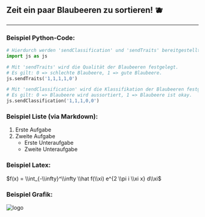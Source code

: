 ## Zeit ein paar Blaubeeren zu sortieren! :blueberries:
---


### Beispiel Python-Code:

```python
# Hierdurch werden 'sendClassification' und 'sendTraits' bereitgestellt.
import js as js

# Mit 'sendTraits' wird die Qualität der Blaubeeren festgelegt.
# Es gilt: 0 => schlechte Blaubeere, 1 => gute Blaubeere.
js.sendTraits('1,1,1,1,0')

# Mit 'sendClassification' wird die Klassifikation der Blaubeeren festgelegt.
# Es gilt: 0 => Blaubeere wird aussortiert, 1 => Blaubeere ist okay.
js.sendClassification('1,1,1,0,0')

```

### Beispiel Liste (via Markdown):

1. Erste Aufgabe
2. Zweite Aufgabe
   - Erste Unteraufgabe
   - Zweite Unteraufgabe
  
### Beispiel Latex:

$f(x) = \\int_{-\\infty}^\\infty \\hat f(\\xi) e^{2 \\pi i \\xi x} d\\xi$

### Beispiel Grafik:

![logo]

[comment]: <> (Path relative to the calling entity e.g. glossary-entry-viewer)
[logo]: ../../assets/blueberry.png
